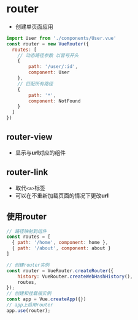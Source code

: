 # router

- 创建单页面应用

```js
import User from './components/User.vue'
const router = new VueRouter({
  routes: [
    // 动态路径参数 以冒号开头
    { 
        path: '/user/:id', 
        component: User 
    },
    // 匹配所有路径
    { 
        path: '*', 
        component: NotFound 
    }
  ]
})
```

## router-view

- 显示与**url**对应的组件

## router-link

- 取代`<a>`标签
- 可以在不重新加载页面的情况下更改**url**

## 使用router

```js
// 路径映射到组件
const routes = [
  { path: '/home', component: home },
  { path: '/about', component: about }
]

// 创建router实例
const router = VueRouter.createRouter({
    history: VueRouter.createWebHashHistory(),
    routes,
});
// 创建和挂载根实例
const app = Vue.createApp({})
// app上启用router
app.use(router);
```